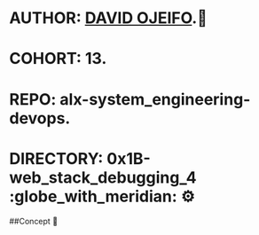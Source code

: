 # AUTHOR:         [DAVID OJEIFO](https://github.com/Kingvadee).:briefcase:
# COHORT:         13.
# REPO:		  alx-system_engineering-devops.
# DIRECTORY:	  0x1B-web_stack_debugging_4 :globe_with_meridian: :gear:

##Concept :page_with_curl:
